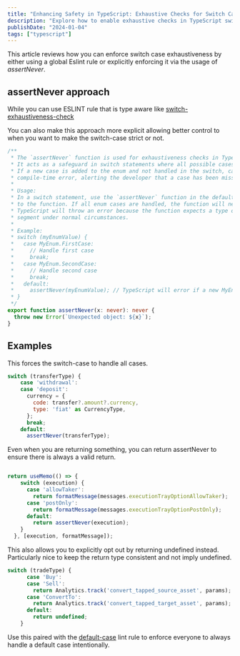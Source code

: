 ```yaml
---
title: "Enhancing Safety in TypeScript: Exhaustive Checks for Switch Cases"
description: "Explore how to enable exhaustive checks in TypeScript switch cases, enhancing code safety and reducing unhandled errors"
publishDate: "2024-01-04"
tags: ["typescript"]
---
```


This article reviews how you can enforce switch case exhaustiveness by either
using a global Eslint rule or explicitly enforcing it via the usage of
_assertNever_.

## assertNever approach

While you can use ESLINT rule that is type aware like
[switch-exhaustiveness-check](https://github.com/typescript-eslint/typescript-eslint/blob/main/packages/eslint-plugin/docs/rules/switch-exhaustiveness-check.md)

You can also make this approach more explicit allowing better control to when
you want to make the switch-case strict or not.

```typescript
/**
 * The `assertNever` function is used for exhaustiveness checks in TypeScript.
 * It acts as a safeguard in switch statements where all possible cases of an enum are meant to be handled.
 * If a new case is added to the enum and not handled in the switch, calling this function will cause a TypeScript
 * compile-time error, alerting the developer that a case has been missed.
 *
 * Usage:
 * In a switch statement, use the `assertNever` function in the default case. Pass the variable being switched on
 * to the function. If all enum cases are handled, the function will never be called. If an unhandled case exists,
 * TypeScript will throw an error because the function expects a type of `never`, which indicates an unreachable code
 * segment under normal circumstances.
 *
 * Example:
 * switch (myEnumValue) {
 *   case MyEnum.FirstCase:
 *     // Handle first case
 *     break;
 *   case MyEnum.SecondCase:
 *     // Handle second case
 *     break;
 *   default:
 *     assertNever(myEnumValue); // TypeScript will error if a new MyEnum case is not handled.
 * }
 */
export function assertNever(x: never): never {
  throw new Error(`Unexpected object: ${x}`);
}
```

## Examples

This forces the switch-case to handle all cases.

```jsx
switch (transferType) {
    case 'withdrawal':
    case 'deposit':
      currency = {
        code: transfer?.amount?.currency,
        type: 'fiat' as CurrencyType,
      };
      break;
    default:
      assertNever(transferType);
```

Even when you are returning something, you can return assertNever to ensure there is always a valid return.

```jsx

return useMemo(() => {
    switch (execution) {
      case 'allowTaker':
        return formatMessage(messages.executionTrayOptionAllowTaker);
      case 'postOnly':
        return formatMessage(messages.executionTrayOptionPostOnly);
      default:
        return assertNever(execution);
    }
  }, [execution, formatMessage]);
```

This also allows you to explicitly opt out by returning undefined instead.
Particularly nice to keep the return type consistent and not imply undefined.

```jsx
switch (tradeType) {
      case 'Buy':
      case 'Sell':
        return Analytics.track('convert_tapped_source_asset', params);
      case 'ConvertTo':
        return Analytics.track('convert_tapped_target_asset', params);
      default:
        return undefined;
    }
```

Use this paired with the [default-case](https://eslint.org/docs/latest/rules/default-case) lint rule to enforce everyone to
always handle a default case intentionally.



